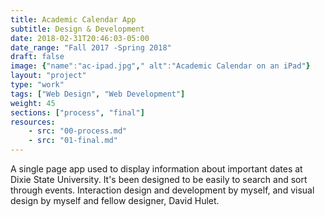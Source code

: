 ```yaml
---
title: Academic Calendar App
subtitle: Design & Development
date: 2018-02-31T20:46:03-05:00
date_range: "Fall 2017 -Spring 2018"
draft: false
image: {"name":"ac-ipad.jpg"," alt":"Academic Calendar on an iPad"}
layout: "project"
type: "work"
tags: ["Web Design", "Web Development"]
weight: 45
sections: ["process", "final"]
resources:
    - src: "00-process.md"
    - src: "01-final.md"
---
```

A single page app used to display information about important dates at Dixie State University. It's been designed to be easily to search and sort through events. Interaction design and development by myself, and visual design by myself and fellow designer, David Hulet.